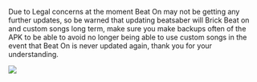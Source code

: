 Due to Legal concerns at the moment Beat On may not be getting any further updates, so be warned that updating beatsaber will Brick Beat on and custom songs long term, make sure you make backups often of the APK to be able to avoid no longer being able to use custom songs in the event that Beat On is never updated again, thank you for your understanding.


![](https://media.discordapp.net/attachments/599740612752703490/629773101349077013/Mxwi7nCpMg4AAAAASUVORK5CYII.png)